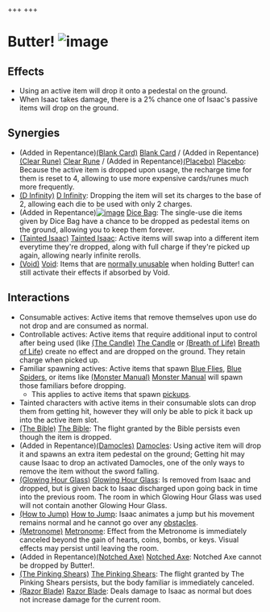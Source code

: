 +++
+++

 # Butter! ![image](/image/Butter!.png) 

Effects
---------


* Using an active item will drop it onto a pedestal on the ground.
* When Isaac takes damage, there is a 2% chance one of Isaac's passive items will drop on the ground.


Synergies
-----------


* (Added in Repentance)[(Blank Card)](/wiki/Blank_Card "Blank Card") [Blank Card](/wiki/Blank_Card "Blank Card") / (Added in Repentance)[(Clear Rune)](/wiki/Clear_Rune "Clear Rune") [Clear Rune](/wiki/Clear_Rune "Clear Rune") / (Added in Repentance)[(Placebo)](/wiki/Placebo "Placebo") [Placebo](/wiki/Placebo "Placebo"): Because the active item is dropped upon usage, the recharge time for them is reset to 4, allowing to use more expensive cards/runes much more frequently.
* [(D Infinity)](/wiki/D_Infinity "D Infinity") [D Infinity](/wiki/D_Infinity "D Infinity"): Dropping the item will set its charges to the base of 2, allowing each die to be used with only 2 charges.
* (Added in Repentance)[![image](/image/Dice_Bag.png)](/wiki/Dice_Bag "Dice Bag") [Dice Bag](/wiki/Dice_Bag "Dice Bag"): The single-use die items given by Dice Bag have a chance to be dropped as pedestal items on the ground, allowing you to keep them forever.
* [(Tainted Isaac)](/wiki/Tainted_Isaac "Tainted Isaac") [Tainted Isaac](/wiki/Tainted_Isaac "Tainted Isaac"): Active items will swap into a different item everytime they're dropped, along with full charge if they're picked up again, allowing nearly infinite rerolls.
* [(Void)](/wiki/Void "Void") [Void](/wiki/Void "Void"): Items that are [normally unusable](#No_Effect) when holding Butter! can still activate their effects if absorbed by Void.


Interactions
--------------


* Consumable actives: Active items that remove themselves upon use do not drop and are consumed as normal.
* Controllable actives: Active items that require additional input to control after being used (like [(The Candle)](/wiki/The_Candle "The Candle") [The Candle](/wiki/The_Candle "The Candle") or [(Breath of Life)](/wiki/Breath_of_Life "Breath of Life") [Breath of Life](/wiki/Breath_of_Life "Breath of Life")) create no effect and are dropped on the ground. They retain charge when picked up.
* Familiar spawning actives: Active items that spawn [Blue Flies](/wiki/Blue_Fly "Blue Fly"), [Blue Spiders](/wiki/Blue_Spider "Blue Spider"), or items like [(Monster Manual)](/wiki/Monster_Manual "Monster Manual") [Monster Manual](/wiki/Monster_Manual "Monster Manual") will spawn those familiars before dropping.
	+ This applies to active items that spawn [pickups](/wiki/Pickup "Pickup").
* Tainted characters with active items in their consumable slots can drop them from getting hit, however they will only be able to pick it back up into the active item slot.
* [(The Bible)](/wiki/The_Bible "The Bible") [The Bible](/wiki/The_Bible "The Bible"): The flight granted by the Bible persists even though the item is dropped.
* (Added in Repentance)[(Damocles)](/wiki/Damocles "Damocles") [Damocles](/wiki/Damocles "Damocles"): Using active item will drop it and spawns an extra item pedestal on the ground; Getting hit may cause Isaac to drop an activated Damocles, one of the only ways to remove the item without the sword falling.
* [(Glowing Hour Glass)](/wiki/Glowing_Hour_Glass "Glowing Hour Glass") [Glowing Hour Glass](/wiki/Glowing_Hour_Glass "Glowing Hour Glass"): Is removed from Isaac and dropped, but is given back to Isaac discharged upon going back in time into the previous room. The room in which Glowing Hour Glass was used will not contain another Glowing Hour Glass.
* [(How to Jump)](/wiki/How_to_Jump "How to Jump") [How to Jump](/wiki/How_to_Jump "How to Jump"): Isaac animates a jump but his movement remains normal and he cannot go over any [obstacles](/wiki/Obstacle "Obstacle").
* [(Metronome)](/wiki/Metronome "Metronome") [Metronome](/wiki/Metronome "Metronome"): Effect from the Metronome is immediately canceled beyond the gain of hearts, coins, bombs, or keys. Visual effects may persist until leaving the room.
* (Added in Repentance)[(Notched Axe)](/wiki/Notched_Axe "Notched Axe") [Notched Axe](/wiki/Notched_Axe "Notched Axe"): Notched Axe cannot be dropped by Butter!.
* [(The Pinking Shears)](/wiki/The_Pinking_Shears "The Pinking Shears") [The Pinking Shears](/wiki/The_Pinking_Shears "The Pinking Shears"): The flight granted by The Pinking Shears persists, but the body familiar is immediately canceled.
* [(Razor Blade)](/wiki/Razor_Blade "Razor Blade") [Razor Blade](/wiki/Razor_Blade "Razor Blade"): Deals damage to Isaac as normal but does not increase damage for the current room.


